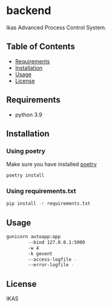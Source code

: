 # backend
Ikas Advanced Process Control System.

## Table of Contents

- [Requirements](#requirements)
- [Installation](#installation)
- [Usage](#usage)
- [License](#license)

## Requirements
* python 3.9

## Installation

### Using poetry
Make sure you have installed [poetry](https://python-poetry.org/)

```bash
poetry install
```

### Using requirements.txt
```bash
pip install -r requirements.txt
```
## Usage

```bash
gunicorn autoapp:app
        --bind 127.0.0.1:5000
        -w 4
        -k gevent
        --access-logfile -
        --error-logfile -
```

## License
IKAS


